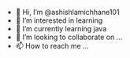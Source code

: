 - 👋 Hi, I’m @ashishlamichhane101
- 👀 I’m interested in learning
- 🌱 I’m currently learning java 
- 💞️ I’m looking to collaborate on ...
- 📫 How to reach me ...

<!---
ashishlamichhane101/ashishlamichhane101 is a ✨ special ✨ repository because its `README.md` (this file) appears on your GitHub profile.
You can click the Preview link to take a look at your changes.
--->
